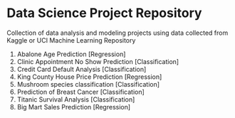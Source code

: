 # Data Science Project Repository

Collection of data analysis and modeling projects using data collected from Kaggle or UCI Machine Learning Repository

1. Abalone Age Prediction [Regression]
2. Clinic Appointment No Show Prediction [Classification]
3. Credit Card Default Analysis [Classification]
4. King County House Price Prediction [Regression]
5. Mushroom species classification [Classification]
6. Prediction of Breast Cancer [Classification]
7. Titanic Survival Analysis [Classification]
8. Big Mart Sales Prediction [Regression]
